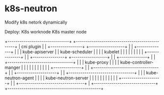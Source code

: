 # k8s-neutron
Modify k8s netork dynamically

Deploy:
            K8s worknode                             K8s master node

+-------------------------------+   +-----------------------------------------------+
|                   cni plugin  |   |      +----------------+ +------------------+  |
|     +--------------+          |   |      | kube-apiserver | |  kube-scheduler  |  |
|     |  kubelet     |          |   |      |                | |                  |  |
|     +--------------+          |   |      +----------------+ +------------------+  |
|     +--------------+          |   |      +---------------------------------+      |
|     | kube-proxy   |          |   |      |  kube-controller-manger         |      |
|     |              |          |   |      |                                 |      |
|     +--------------+          |   |      +---------------------------------+      |
|     +--------------------+    |   |      +---------------------------------+      |
|     | kube-neutron-agent |    |   |      |  kube-neutron-server            |      |
|     |                    |    |   |      |                                 |      |
|     +--------------------+    |   |      +---------------------------------+      |
+-------------------------------+   +-----------------------------------------------+









